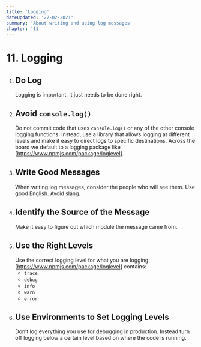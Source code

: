 ```yaml
---
title: 'Logging'
dateUpdated: '27-02-2021'
summary: 'About writing and using log messages'
chapter: '11'
---
```

# 11. Logging
1. ## Do Log
	Logging is important. It just needs to be done right.
2. ## Avoid `console.log()`
	Do not commit code that uses `console.log()` or any of the other console logging functions. Instead, use a library that allows logging at different levels and make it easy to direct logs to specific destinations. Across the board we default to a logging package like [https://www.npmjs.com/package/loglevel].
3. ## Write Good Messages
	When writing log messages, consider the people who will see them. Use good English. Avoid slang.
4. ## Identify the Source of the Message
	Make it easy to figure out which module the message came from.
5. ## Use the Right Levels
	Use the correct logging level for what you are logging: [https://www.npmjs.com/package/loglevel] contains:
	- `trace`
	- `debug`
	- `info`
	- `warn`
	- `error`
6. ## Use Environments to Set Logging Levels
	Don’t log everything you use for debugging in production. Instead turn off logging below a certain level based on where the code is running.
